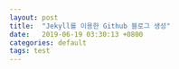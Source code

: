 ```yaml
---
layout: post
title:  "Jekyll를 이용한 Github 블로그 생성"
date:   2019-06-19 03:30:13 +0800
categories: default
tags: test
---
```

